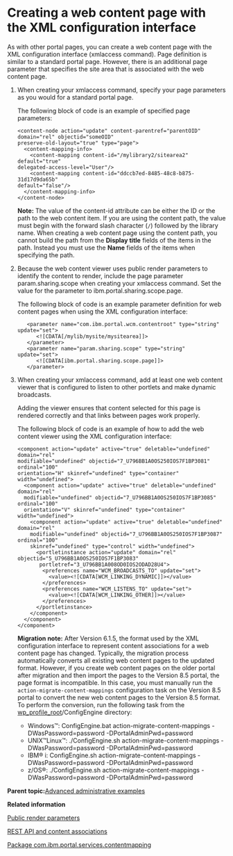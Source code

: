 # Creating a web content page with the XML configuration interface 

As with other portal pages, you can create a web content page with the XML configuration interface \(xmlaccess command\). Page definition is similar to a standard portal page. However, there is an additional page parameter that specifies the site area that is associated with the web content page.

1.  When creating your xmlaccess command, specify your page parameters as you would for a standard portal page.

    The following block of code is an example of specified page parameters:

    ```
    <content-node action="update" content-parentref="parentOID" domain="rel" objectid="someOID" 
    preserve-old-layout="true" type="page">
      <content-mapping-info>
        <content-mapping content-id="/mylibrary2/sitearea2" default="true" 
    delegated-access-level="User"/>
        <content-mapping content-id="ddccb7ed-8485-48c8-b875-31d17d9da65b" 
    default="false"/>
      </content-mapping-info>
    </content-node> 
    ```

    **Note:** The value of the content-id attribute can be either the ID or the path to the web content item. If you are using the content path, the value must begin with the forward slash character \(`/`\) followed by the library name. When creating a web content page using the content path, you cannot build the path from the **Display title** fields of the items in the path. Instead you must use the **Name** fields of the items when specifying the path.

2.  Because the web content viewer uses public render parameters to identify the content to render, include the page parameter param.sharing.scope when creating your xmlaccess command. Set the value for the parameter to ibm.portal.sharing.scope.page.

    The following block of code is an example parameter definition for web content pages when using the XML configuration interface:

    ```
       <parameter name="com.ibm.portal.wcm.contentroot" type="string" update="set">
          <![CDATA[/mylib/mysite/mysitearea]]>
       </parameter>
       <parameter name="param.sharing.scope" type="string" update="set">
          <![CDATA[ibm.portal.sharing.scope.page]]>
       </parameter>
    ```

3.  When creating your xmlaccess command, add at least one web content viewer that is configured to listen to other portlets and make dynamic broadcasts.

    Adding the viewer ensures that content selected for this page is rendered correctly and that links between pages work properly.

    The following block of code is an example of how to add the web content viewer using the XML configuration interface:

    ```
    <component action="update" active="true" deletable="undefined" domain="rel" 
    modifiable="undefined" objectid="7_U796BB1A0OS250IOS7F1BP3081" ordinal="100" 
    orientation="H" skinref="undefined" type="container" width="undefined">
      <component action="update" active="true" deletable="undefined" domain="rel" 
      modifiable="undefined" objectid="7_U796BB1A0OS250IOS7F1BP3085" ordinal="100" 
      orientation="V" skinref="undefined" type="container" width="undefined">
        <component action="update" active="true" deletable="undefined" domain="rel" 
        modifiable="undefined" objectid="7_U796BB1A0OS250IOS7F1BP3087" ordinal="100" 
        skinref="undefined" type="control" width="undefined">
          <portletinstance action="update" domain="rel" objectid="5_U796BB1A0OS250IOS7F1BP3083" 
           portletref="3_U796BB1A008OD0IOS2ODAD28U4">
            <preferences name="WCM_BROADCASTS_TO" update="set">
              <value><![CDATA[WCM_LINKING_DYNAMIC]]></value>
            </preferences>
            <preferences name="WCM_LISTENS_TO" update="set">
              <value><![CDATA[WCM_LINKING_OTHER]]></value>
            </preferences>
          </portletinstance>
        </component>
      </component>
    </component>
    ```

    **Migration note:** After Version 6.1.5, the format used by the XML configuration interface to represent content associations for a web content page has changed. Typically, the migration process automatically converts all existing web content pages to the updated format. However, if you create web content pages on the older portal after migration and then import the pages to the Version 8.5 portal, the page format is incompatible. In this case, you must manually run the `action-migrate-content-mappings` configuration task on the Version 8.5 portal to convert the new web content pages to the Version 8.5 format. To perform the conversion, run the following task from the [wp\_profile\_root](../reference/wpsdirstr.md#wp_profile_root)/ConfigEngine directory:

    -   Windows™: ConfigEngine.bat action-migrate-content-mappings -DWasPassword=password -DPortalAdminPwd=password
    -   UNIX™Linux™: ./ConfigEngine.sh action-migrate-content-mappings -DWasPassword=password -DPortalAdminPwd=password
    -   IBM® i: ConfigEngine.sh action-migrate-content-mappings -DWasPassword=password -DPortalAdminPwd=password
    -   z/OS®: ./ConfigEngine.sh action-migrate-content-mappings -DWasPassword=password -DPortalAdminPwd=password

**Parent topic:**[Advanced administrative examples ](../wcm/wcm_delivery_advanced.md)

**Related information**  


[Public render parameters ](../dev-portlet/pltcom_pubrndrprm.md)

[REST API and content associations ](../admin-system/mp_wcm_contentmap_restapi.md)

[Package com.ibm.portal.services.contentmapping](https://help.hcltechsw.com/digital-experience/8.5/dev/javadoc/vrm/850/spi_docs/com/ibm/portal/services/contentmapping/package-summary.html)

